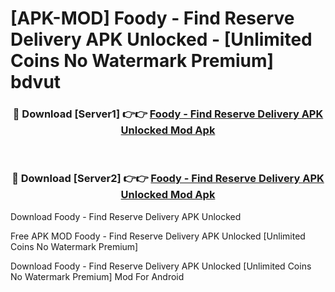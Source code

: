 # [APK-MOD] Foody - Find Reserve Delivery APK Unlocked - [Unlimited Coins No Watermark Premium] bdvut



<div align="center">
<h3>🔴 Download [Server1] 👉👉 <a href="https://momento.my/?title=Foody_-_Find_Reserve_Delivery_APK_Unlocked">Foody - Find Reserve Delivery APK Unlocked Mod Apk</a></h3><br>

<h3>🔴 Download [Server2] 👉👉 <a href="https://momento.my/?title=Foody_-_Find_Reserve_Delivery_APK_Unlocked">Foody - Find Reserve Delivery APK Unlocked Mod Apk</a></h3>
</div>



Download Foody - Find Reserve Delivery APK Unlocked 

Free APK MOD Foody - Find Reserve Delivery APK Unlocked [Unlimited Coins No Watermark Premium]

Download Foody - Find Reserve Delivery APK Unlocked [Unlimited Coins No Watermark Premium] Mod For Android
